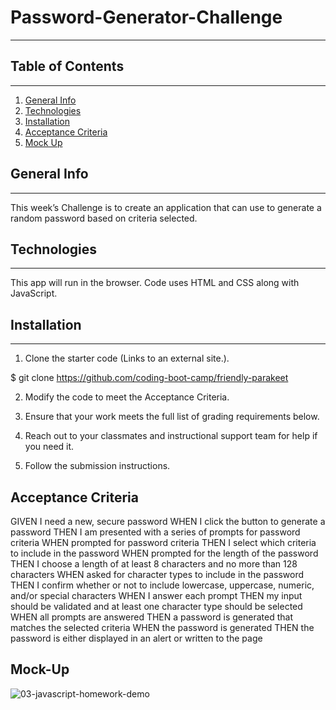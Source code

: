 # Password-Generator-Challenge
***

## Table of Contents
***

1. [General Info](#general-info)
2. [Technologies](#technologies)
3. [Installation](#installation)
4. [Acceptance Criteria](#acceptance-criteria)
5. [Mock Up](#mock-up)

## General Info
***

This week’s Challenge is to create an application that can use to generate a random password based on criteria selected.

## Technologies
***

This app will run in the browser. Code uses HTML and CSS along with JavaScript.

## Installation
***

1. Clone the starter code (Links to an external site.).
    
$ git clone https://github.com/coding-boot-camp/friendly-parakeet

2. Modify the code to meet the Acceptance Criteria.

3. Ensure that your work meets the full list of grading requirements below.

4. Reach out to your classmates and instructional support team for help if you need it.

5. Follow the submission instructions.

## Acceptance Criteria

GIVEN I need a new, secure password
WHEN I click the button to generate a password
THEN I am presented with a series of prompts for password criteria
WHEN prompted for password criteria
THEN I select which criteria to include in the password
WHEN prompted for the length of the password
THEN I choose a length of at least 8 characters and no more than 128 characters
WHEN asked for character types to include in the password
THEN I confirm whether or not to include lowercase, uppercase, numeric, and/or special characters
WHEN I answer each prompt
THEN my input should be validated and at least one character type should be selected
WHEN all prompts are answered
THEN a password is generated that matches the selected criteria
WHEN the password is generated
THEN the password is either displayed in an alert or written to the page

## Mock-Up

![03-javascript-homework-demo](https://user-images.githubusercontent.com/78709516/149683507-27a22e6a-55ea-42fb-84c2-41b95383f1f7.png)

